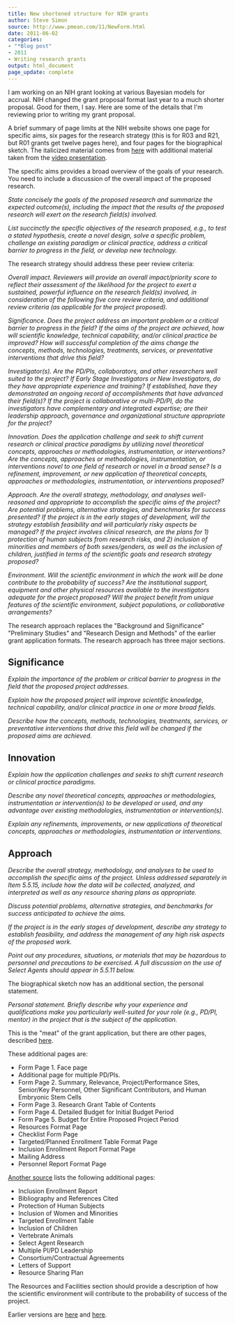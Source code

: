 ```yaml
---
title: New shortened structure for NIH grants
author: Steve Simon
source: http://www.pmean.com/11/NewForm.html
date: 2011-06-02
categories:
- "*Blog post"
- 2011
- Writing research grants
output: html_document
page_update: complete
---
```


I am working on an NIH grant looking at various Bayesian models for accrual. NIH changed the grant proposal format last year to a much shorter proposal. Good for them, I say. Here are some of the details that I'm reviewing prior to writing my grant proposal.

<!---More--->

A brief summary of page limits at the NIH website shows one page for specific aims, six pages for the research strategy (this is for R03 and R21, but R01 grants get twelve pages here), and four pages for the biographical sketch. The italicized material comes from [here][nih1] with additional material taken from the [video presentation][nih2].

The specific aims provides a broad overview of the goals of your research. You need to include a discussion of the overall impact of the proposed research.

*State concisely the goals of the proposed research and summarize the expected outcome(s), including the impact that the results of the proposed research will exert on the research field(s) involved.*

*List succinctly the specific objectives of the research proposed, e.g., to test a stated hypothesis, create a novel design, solve a specific problem, challenge an existing paradigm or clinical practice, address a critical barrier to progress in the field, or develop new technology.*

The research strategy should address these peer review criteria:

*Overall impact. Reviewers will provide an overall impact/priority score to reflect their assessment of the likelihood for the project to exert a sustained, powerful influence on the research field(s) involved, in consideration of the following five core review criteria, and additional review criteria (as applicable for the project proposed).*

*Significance. Does the project address an important problem or a critical barrier to progress in the field? If the aims of the project are achieved, how will scientific knowledge, technical capability, and/or clinical practice be improved? How will successful completion of the aims change the concepts, methods, technologies, treatments, services, or preventative interventions that drive this field?*

*Investigator(s). Are the PD/PIs, collaborators, and other researchers well suited to the project? If Early Stage Investigators or New Investigators, do they have appropriate experience and training? If established, have they demonstrated an ongoing record of accomplishments that have advanced their field(s)? If the project is collaborative or multi-PD/PI, do the investigators have complementary and integrated expertise; are their leadership approach, governance and organizational structure appropriate for the project?*

*Innovation. Does the application challenge and seek to shift current research or clinical practice paradigms by utilizing novel theoretical concepts, approaches or methodologies, instrumentation, or interventions? Are the concepts, approaches or methodologies, instrumentation, or interventions novel to one field of research or novel in a broad sense? Is a refinement, improvement, or new application of theoretical concepts, approaches or methodologies, instrumentation, or interventions proposed?*

*Approach. Are the overall strategy, methodology, and analyses well-reasoned and appropriate to accomplish the specific aims of the project? Are potential problems, alternative strategies, and benchmarks for success presented? If the project is in the early stages of development, will the strategy establish feasibility and will particularly risky aspects be managed? If the project involves clinical research, are the plans for 1) protection of human subjects from research risks, and 2) inclusion of minorities and members of both sexes/genders, as well as the inclusion of children, justified in terms of the scientific goals and research strategy proposed?*

*Environment. Will the scientific environment in which the work will be done contribute to the probability of success? Are the institutional support, equipment and other physical resources available to the investigators adequate for the project proposed? Will the project benefit from unique features of the scientific environment, subject populations, or collaborative arrangements?*

The research approach replaces the "Background and Significance" "Preliminary Studies" and "Research Design and Methods" of the earlier grant application formats. The research approach has three major sections.

## Significance

*Explain the importance of the problem or critical barrier to progress in the field that the proposed project addresses.*

*Explain how the proposed project will improve scientific knowledge, technical capability, and/or clinical practice in one or more broad fields.*

*Describe how the concepts, methods, technologies, treatments, services, or preventative interventions that drive this field will be changed if the proposed aims are achieved.*

## Innovation

*Explain how the application challenges and seeks to shift current research or clinical practice paradigms.*

*Describe any novel theoretical concepts, approaches or methodologies, instrumentation or intervention(s) to be developed or used, and any advantage over existing methodologies, instrumentation or intervention(s).*

*Explain any refinements, improvements, or new applications of theoretical concepts, approaches or methodologies, instrumentation or interventions.*

## Approach

*Describe the overall strategy, methodology, and analyses to be used to accomplish the specific aims of the project. Unless addressed separately in Item 5.5.15, include how the data will be collected, analyzed, and interpreted as well as any resource sharing plans as appropriate.*

*Discuss potential problems, alternative strategies, and benchmarks for success anticipated to achieve the aims.*

*If the project is in the early stages of development, describe any strategy to establish feasibility, and address the management of any high risk aspects of the proposed work.*

*Point out any procedures, situations, or materials that may be hazardous to personnel and precautions to be exercised. A full discussion on the use of Select Agents should appear in 5.5.11 below.*

The biographical sketch now has an additional section, the personal statement.

*Personal statement. Briefly describe why your experience and qualifications make you particularly well-suited for your role (e.g., PD/PI, mentor) in the project that is the subject of the application.*

This is the "meat" of the grant application, but there are other pages, described [here][nih3].

These additional pages are:

-   Form Page 1. Face page
-   Additional page for multiple PD/PIs.
-   Form Page 2. Summary, Relevance, Project/Performance Sites, Senior/Key Personnel, Other Significant Contributors, and Human Embryonic Stem Cells
-   Form Page 3. Research Grant Table of Contents
-   Form Page 4. Detailed Budget for Initial Budget Period
-   Form Page 5. Budget for Entire Proposed Project Period
-   Resources Format Page
-   Checklist Form Page
-   Targeted/Planned Enrollment Table Format Page
-   Inclusion Enrollment Report Format Page
-   Mailing Address
-   Personnel Report Format Page

[Another source][mus1] lists the following additional pages:

-   Inclusion Enrollment Report
-   Bibliography and References Cited
-   Protection of Human Subjects
-   Inclusion of Women and Minorities
-   Targeted Enrollment Table
-   Inclusion of Children
-   Vertebrate Animals
-   Select Agent Research
-    Multiple PI/PD Leadership
-   Consortium/Contractual Agreements
-   Letters of Support
-   Resource Sharing Plan

The Resources and Facilities section should provide a description of how the scientific environment will contribute to the probability of success of the project.

Earlier versions are [here][sim1] and [here][sim2].

[sim1]: http://www.pmean.com/11/NewForm.html
[sim2]: http://new.pmean.com/new-form/

[mus1]: http://research.musc.edu/nih/Schachte_newpagelimits.pdf
[nih1]: http://enhancing-peer-review.nih.gov/docs/application_changes.pdf
[nih2]: http://enhancing-peer-review.nih.gov/application_changes_video.html
[nih3]: http://grants.nih.gov/grants/funding/phs398/phs398.html
